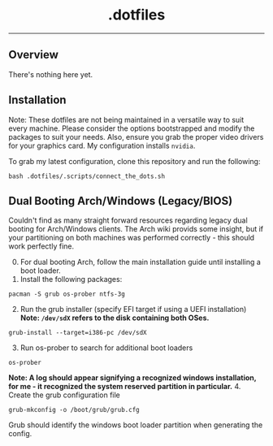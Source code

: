 <h1 align="center">.dotfiles</h1>

---

## Overview
There's nothing here yet.

## Installation
Note: These dotfiles are not being maintained in a versatile way to suit every machine.
Please consider the options bootstrapped and modify the packages to suit your needs.
Also, ensure you grab the proper video drivers for your graphics card. My configuration installs `nvidia`.

To grab my latest configuration, clone this repository and run the following:
```
bash .dotfiles/.scripts/connect_the_dots.sh
```

## Dual Booting Arch/Windows (Legacy/BIOS)
Couldn't find as many straight forward resources regarding legacy dual booting for Arch/Windows clients.
The Arch wiki provids some insight, but if your partitioning on both machines was performed correctly - this should work perfectly fine.

0. For dual booting Arch, follow the main installation guide until installing a boot loader.
1. Install the following packages:

```
pacman -S grub os-prober ntfs-3g
```
2. Run the grub installer (specify EFI target if using a UEFI installation)
**Note: `/dev/sdX` refers to the disk containing both OSes.**
```
grub-install --target=i386-pc /dev/sdX
```
3. Run os-prober to search for additional boot loaders
```
os-prober
```
**Note: A log should appear signifying a recognized windows installation, for me - it recognized the __system reserved__ partition in particular.**
4. Create the grub configuration file
```
grub-mkconfig -o /boot/grub/grub.cfg
```
Grub should identify the windows boot loader partition when generating the config.
